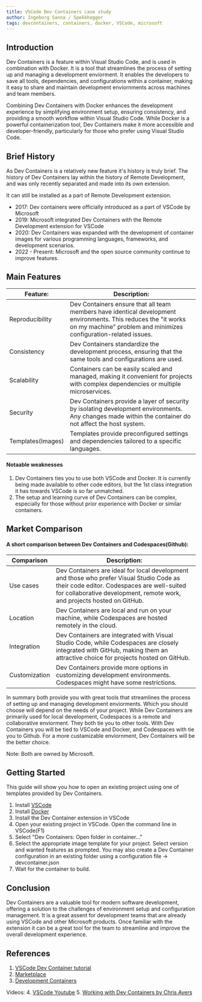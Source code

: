 ```yaml
---
title: VSCode Dev Containers case study
author: Ingeborg Sanna / Spekkhogger
tags: devcontainers, containers, docker, VSCode, microsoft
---
```


## Introduction
Dev Containers is a feature within Visual Studio Code, and is used in combination with Docker. It is a tool that streamlines the process of setting up and managing a development enviorment. It enables the developers to save all tools, dependencies, and configurations within a container, making it easy to share and maintain development enviornments across machines and team members.

Combining Dev Containers with Docker enhances the development experience by simplifying environment setup, ensuring consistency, and providing a smooth workflow within Visual Studio Code. While Docker is a powerful containerization tool, Dev Containers make it more accessible and developer-friendly, particularly for those who prefer using Visual Studio Code.

## Brief History
As Dev Containers is a relatively new feature it's history is truly brief. The history of Dev Containers lay within the history of Remote Development, and was only recently separated and made into its own extension. 

It can still be installed as a part of Remote Development extension.

- 2017: Dev containers were officially introduced as a part of VSCode by Microsoft
- 2019: Microsoft integrated Dev Containers with the Remote Development extension for VSCode
- 2020: Dev Containers was expanded with the development of container images for various programming languages, frameworks, and development scenarios.
- 2022 - Present: Microsoft and the open source community continue to improve features.

## Main Features
| Feature:          | Description:                                                                                                                                                                       |
|---|---|
| Reproducibility   | Dev Containers ensure that all team members have identical development environments. This reduces the "it works on my machine" problem and minimizes configuration-related issues. |
| Consistency       | Dev Containers standardize the development process, ensuring that the same tools and configurations are used.                                                                      |
| Scalability       | Containers can be easily scaled and managed, making it convenient for projects with complex dependencies or multiple microservices.                                                |
| Security          | Dev Containers provide a layer of security by isolating development environments. Any changes made within the container do not affect the host system.                             |
| Templates(Images) | Templates provide preconfigured settings and dependencies tailored to a specific languages.     

#### Notaable weaknesses
1. Dev Containers ties you to use both VSCode and Docker. It is currently being made available to other code editors, but the 1st class integration it has towards VSCode is so far unmatched. 
2. The setup and learning curve of Dev Containers can be complex, especially for those without prior experience with Docker or similar containers. 


## Market Comparison
#### A short comparison between Dev Containers and Codespaces(Github): 
| Comparison | Description: |
|---|---|
| Use cases | Dev Containers are ideal for local development and those who prefer Visual Studio Code as their code editor. Codespaces are well-suited for collaborative development, remote work, and projects hosted on GitHub. |
| Location | Dev Containers are local and run on your machine, while Codespaces are hosted remotely in the cloud. |
| Integration | Dev Containers are integrated with Visual Studio Code, while Codespaces are closely integrated with GitHub, making them an attractive choice for projects hosted on GitHub. |
| Customization | Dev Containers provide more options in customizing development environments. Codespaces might have some restrictions. |

In summary both provide you with great tools that streamlines the process of setting up and managing development enviorments. Which you should choose will depend on the needs of your project. While Dev Containers are primarily used for local development, Codespaces is a remote and collaborative enviorment. They both tie you to other tools. With Dev Containers you will be tied to VSCode and Docker, and Codespaces with tie you to Github. For a more custamizable enviornment, Dev Containers will be the better choice. 

Note: Both are owned by Microsoft. 

## Getting Started
This guide will show you how to open an existing project using one of templates provided by Dev Containers. 

1. Install [VSCode](https://code.visualstudio.com/)
2. Install [Docker](https://docs.docker.com/)
3. Install the Dev Container extension in VSCode
4. Open your existing project in VSCode. Open the command line in VSCode(F1)
5. Select "Dev Containers: Open folder in container..." 
6. Select the appropriate image template for your project. Select version and wanted features as prompted. 
    You may also create a Dev Container configuration in an existing folder using a configuration file -> devcontainer.json
7. Wait for the container to build. 


## Conclusion
Dev Containers are a valuable tool for modern software development, offering a solution to the challenges of environment setup and configuration management. It is a great assent for development teams that are already using VSCode and other Microsoft products. Once familiar with the extension it can be a great tool for the team to streamline and improve the overall development experience.

## References
1. [VSCode Dev Container tutorial](https://code.visualstudio.com/docs/devcontainers/tutorial)
2. [Marketplace](https://marketplace.visualstudio.com/items?itemName=ms-vscode-remote.remote-containers&ssr=false#overview)
3. [Development Containers](https://containers.dev/)

Videos: 
4. [VSCode Youtube](https://www.youtube.com/watch?v=b1RavPr_878&ab_channel=VisualStudioCode)
5. [Working with Dev Containers by Chris Ayers](https://www.youtube.com/watch?v=HV7LJ_LUZ5A&t=1129s&ab_channel=Devoxx)